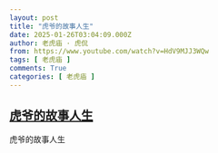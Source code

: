 ```yaml
---
layout: post
title: "虎爷的故事人生"
date: 2025-01-26T03:04:09.000Z
author: 老虎庙 · 虎侃
from: https://www.youtube.com/watch?v=HdV9MJJ3WQw
tags: [ 老虎庙 ]
comments: True
categories: [ 老虎庙 ]
---
```

<!--1737860649000-->
[虎爷的故事人生](https://www.youtube.com/watch?v=HdV9MJJ3WQw)
------

<div>
虎爷的故事人生
</div>
